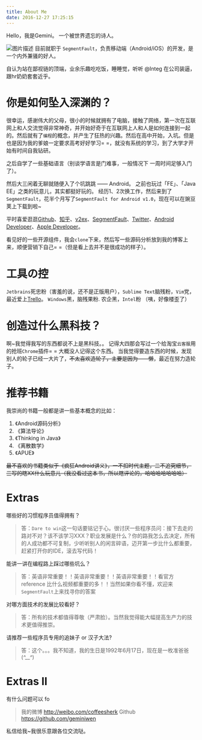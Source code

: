 ```yaml
---
title: About Me
date: 2016-12-27 17:25:15
---
```


Hello，我是Gemini。 一个被世界遗忘的诗人。

![图片描述](https://segmentfault.com/img/bVtc2W)
目前就职于 `SegmentFault`，负责移动端（Android/iOS）的开发，是一个内外兼骚的好人。

自认为站在鄙视链的顶端，业余乐趣吃吃饭，睡睡觉，听听 @Integ 在公司装逼，跟hr奶奶套套近乎。

# 你是如何坠入深渊的？
很幸运，感谢伟大的父母，很小的时候就拥有了电脑，接触了网络，第一次在互联网上和人交流觉得非常神奇，并开始好奇于在互联网上人和人是如何连接到一起的。然后就有了`编程`的概念，并产生了狂热的兴趣。然后在高中开始，入坑。但是也是因为我的爹娘一定要求高考好好学习= =，就没有系统的学习，到了大学才开始有时间自我钻研。

之后自学了一些基础语言（别谈学语言是门难事，一般情况下 一周时间足够入门了）。

然后大三闲着无聊就随便入了个坑跳跳 —— Android。 之前也玩过「FE」、「Java EE」之类的玩意儿，其实都挺好玩的。
经历1、2次换工作，然后来到了`SegmentFault`，花半个月写了`SegmentFault for Android v1.0`，现在可以在豌豆荚上下载到啦~

平时喜爱逛逛[Github](https://github.com)、[知乎](http://zhihu.com)、[v2ex](https://www.v2ex.com/)、[SegmentFault](http://sf.gg)、[Twitter](https://twitter.com)、[Android Developer](http://developer.android.com)、[Apple Developer](http://developer.apple.com)。

看见好的一些开源组件，我会`clone`下来，然后写一些源码分析放到我的博客上来，顺便营销下自己= =（但是看上去并不是很成功的样子）。


# 工具の控
`Jetbrains`死忠粉（害羞的说，还不是正版用户），`Sublime Text`脑残粉，`Vim`党，最近爱上[Trello](https://trello.com)。
`Windows`黑，脑残果粉.
农企黑，`Intel`粉
（咦，好像楼歪了）

# 创造过什么黑科技？
啊~我觉得我写的东西都说不上是黑科技。。
记得大四那会写过一个给淘宝`云客服`用的抢班`Chrome`插件= = 大概没人记得这个东西。
当我觉得要造东西的时候，发现别人的轮子已经一大片了，~~不太喜欢造轮子，主要是因为——懒~~，最近在努力造轮子。

# 推荐书籍
我崇尚的书籍一般都是讲一些基本概念的比如：
1. 《Android源码分析》
2. 《算法导论》
3. 《Thinking in Java》
4. 《离散数学》
5. 《APUE》

~~最不喜欢的书籍类似于《疯狂Android讲义》，一不扣时代主题，二不追究细节，三写的瞎XX什么玩意儿（我没看过这本书，所以瞎评论的，哈哈哈哈哈哈哈）~~

# Extras

哪些好的习惯程序员值得拥有？

> 答：`Dare to win`这一句话要铭记于心。很讨厌一些程序员问：接下去走的路对不对？该不该学习XXX？职业发展是什么？你的路我怎么去决定，所有的人成功都不可复制，少听听别人的闲言碎语，迈开第一步比什么都重要，赶紧打开你的IDE，滚去写代码！

能讲一讲在编程路上踩过哪些坑么？

> 答：英语非常重要！！英语非常重要！！英语非常重要！！看官方reference 比什么视频都重要的多！！当然如果你看不懂，欢迎来`SegmentFault`上来找寻你的答案

对哪方面技术的发展比较看好？

> 答：所有的技术都值得尊敬（严肃脸）。当然我觉得能大幅提高生产力的技术更值得推崇。

请推荐一些程序员专用的追妹子 or 汉子大法?

> 答：这个。。。我不知道，我的生日是1992年6月17日，现在是一枚准爸爸 (*^__^*) 

# Extras II

有什么问题可以 fo 
> 我的微博 http://weibo.com/coffeesherk
> Github https://github.com/geminiwen

私信给我~我很乐意跟各位交流哒。